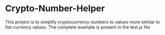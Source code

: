 # Crypto-Number-Helper

This project is to simplify cryptocurrency numbers to values more similar to fiat currency values.
The complete example is present in the test.js file